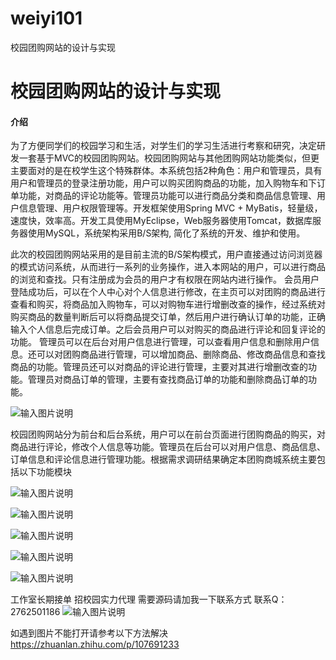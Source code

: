 # weiyi101
校园团购网站的设计与实现

# 校园团购网站的设计与实现

#### 介绍
为了方便同学们的校园学习和生活，对学生们的学习生活进行考察和研究，决定研发一套基于MVC的校园团购网站。校园团购网站与其他团购网站功能类似，但更主要面对的是在校学生这个特殊群体。本系统包括2种角色：用户和管理员，具有用户和管理员的登录注册功能，用户可以购买团购商品的功能，加入购物车和下订单功能，对商品的评论功能等。管理员功能可以进行商品分类和商品信息管理、用户信息管理、用户权限管理等。开发框架使用Spring MVC + MyBatis，轻量级，速度快，效率高。开发工具使用MyEclipse，Web服务器使用Tomcat，数据库服务器使用MySQL，系统架构采用B/S架构, 简化了系统的开发、维护和使用。

此次的校园团购网站采用的是目前主流的B/S架构模式，用户直接通过访问浏览器的模式访问系统，从而进行一系列的业务操作，进入本网站的用户，可以进行商品的浏览和查找。只有注册成为会员的用户才有权限在网站内进行操作。
会员用户登陆成功后，可以在个人中心对个人信息进行修改，在主页可以对团购的商品进行查看和购买，将商品加入购物车，可以对购物车进行增删改查的操作，经过系统对购买商品的数量判断后可以将商品提交订单，然后用户进行确认订单的功能，正确输入个人信息后完成订单。之后会员用户可以对购买的商品进行评论和回复评论的功能。
管理员可以在后台对用户信息进行管理，可以查看用户信息和删除用户信息。还可以对团购商品进行管理，可以增加商品、删除商品、修改商品信息和查找商品的功能。管理员还可以对商品的评论进行管理，主要对其进行增删改查的功能。管理员对商品订单的管理，主要有查找商品订单的功能和删除商品订单的功能。

![输入图片说明](https://images.gitee.com/uploads/images/2020/1204/001416_e9bbe38d_4865385.png "屏幕截图.png")

校园团购网站分为前台和后台系统，用户可以在前台页面进行团购商品的购买，对商品进行评论，修改个人信息等功能。管理员在后台可以对用户信息、商品信息、订单信息和评论信息进行管理功能。根据需求调研结果确定本团购商城系统主要包括以下功能模块

![输入图片说明](https://images.gitee.com/uploads/images/2020/1204/001434_54403c65_4865385.png "屏幕截图.png")

![输入图片说明](https://images.gitee.com/uploads/images/2020/1204/001443_4a2534b7_4865385.png "屏幕截图.png")

![输入图片说明](https://images.gitee.com/uploads/images/2020/1204/001449_d0f931e6_4865385.png "屏幕截图.png")

![输入图片说明](https://images.gitee.com/uploads/images/2020/1204/001455_844f3fdb_4865385.png "屏幕截图.png")

![输入图片说明](https://images.gitee.com/uploads/images/2020/1204/001501_ba3139cd_4865385.png "屏幕截图.png")


工作室长期接单 招校园实力代理
需要源码请加我一下联系方式
联系Q：2762501186
![输入图片说明](https://images.gitee.com/uploads/images/2020/1119/003728_cd598bb9_4865385.jpeg "微信.jpg")

如遇到图片不能打开请参考以下方法解决
https://zhuanlan.zhihu.com/p/107691233

